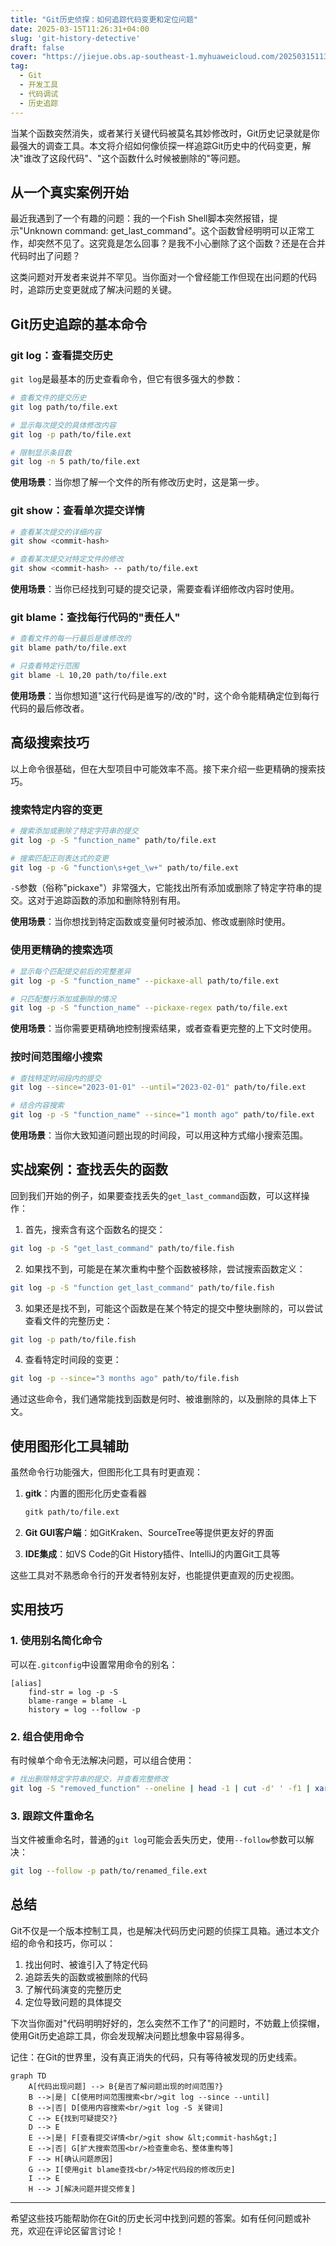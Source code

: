 ```yaml
---
title: "Git历史侦探：如何追踪代码变更和定位问题"
date: 2025-03-15T11:26:31+04:00
slug: 'git-history-detective'
draft: false
cover: "https://jiejue.obs.ap-southeast-1.myhuaweicloud.com/20250315113128822.webp"
tag:
  - Git
  - 开发工具
  - 代码调试
  - 历史追踪
---
```


当某个函数突然消失，或者某行关键代码被莫名其妙修改时，Git历史记录就是你最强大的调查工具。本文将介绍如何像侦探一样追踪Git历史中的代码变更，解决"谁改了这段代码"、"这个函数什么时候被删除的"等问题。

<!--more-->

## 从一个真实案例开始

最近我遇到了一个有趣的问题：我的一个Fish Shell脚本突然报错，提示"Unknown command: get_last_command"。这个函数曾经明明可以正常工作，却突然不见了。这究竟是怎么回事？是我不小心删除了这个函数？还是在合并代码时出了问题？

这类问题对开发者来说并不罕见。当你面对一个曾经能工作但现在出问题的代码时，追踪历史变更就成了解决问题的关键。

## Git历史追踪的基本命令

### git log：查看提交历史

`git log`是最基本的历史查看命令，但它有很多强大的参数：

```bash
# 查看文件的提交历史
git log path/to/file.ext

# 显示每次提交的具体修改内容
git log -p path/to/file.ext

# 限制显示条目数
git log -n 5 path/to/file.ext
```

**使用场景**：当你想了解一个文件的所有修改历史时，这是第一步。

### git show：查看单次提交详情

```bash
# 查看某次提交的详细内容
git show <commit-hash>

# 查看某次提交对特定文件的修改
git show <commit-hash> -- path/to/file.ext
```

**使用场景**：当你已经找到可疑的提交记录，需要查看详细修改内容时使用。

### git blame：查找每行代码的"责任人"

```bash
# 查看文件的每一行最后是谁修改的
git blame path/to/file.ext

# 只查看特定行范围
git blame -L 10,20 path/to/file.ext
```

**使用场景**：当你想知道"这行代码是谁写的/改的"时，这个命令能精确定位到每行代码的最后修改者。

## 高级搜索技巧

以上命令很基础，但在大型项目中可能效率不高。接下来介绍一些更精确的搜索技巧。

### 搜索特定内容的变更

```bash
# 搜索添加或删除了特定字符串的提交
git log -p -S "function_name" path/to/file.ext

# 搜索匹配正则表达式的变更
git log -p -G "function\s+get_\w+" path/to/file.ext
```

`-S`参数（俗称"pickaxe"）非常强大，它能找出所有添加或删除了特定字符串的提交。这对于追踪函数的添加和删除特别有用。

**使用场景**：当你想找到特定函数或变量何时被添加、修改或删除时使用。

### 使用更精确的搜索选项

```bash
# 显示每个匹配提交前后的完整差异
git log -p -S "function_name" --pickaxe-all path/to/file.ext

# 只匹配整行添加或删除的情况
git log -p -S "function_name" --pickaxe-regex path/to/file.ext
```

**使用场景**：当你需要更精确地控制搜索结果，或者查看更完整的上下文时使用。

### 按时间范围缩小搜索

```bash
# 查找特定时间段内的提交
git log --since="2023-01-01" --until="2023-02-01" path/to/file.ext

# 结合内容搜索
git log -p -S "function_name" --since="1 month ago" path/to/file.ext
```

**使用场景**：当你大致知道问题出现的时间段，可以用这种方式缩小搜索范围。

## 实战案例：查找丢失的函数

回到我们开始的例子，如果要查找丢失的`get_last_command`函数，可以这样操作：

1. 首先，搜索含有这个函数名的提交：

```bash
git log -p -S "get_last_command" path/to/file.fish
```

2. 如果找不到，可能是在某次重构中整个函数被移除，尝试搜索函数定义：

```bash
git log -p -S "function get_last_command" path/to/file.fish
```

3. 如果还是找不到，可能这个函数是在某个特定的提交中整块删除的，可以尝试查看文件的完整历史：

```bash
git log -p path/to/file.fish
```

4. 查看特定时间段的变更：

```bash
git log -p --since="3 months ago" path/to/file.fish
```

通过这些命令，我们通常能找到函数是何时、被谁删除的，以及删除的具体上下文。

## 使用图形化工具辅助

虽然命令行功能强大，但图形化工具有时更直观：

1. **gitk**：内置的图形化历史查看器
   ```bash
   gitk path/to/file.ext
   ```

2. **Git GUI客户端**：如GitKraken、SourceTree等提供更友好的界面

3. **IDE集成**：如VS Code的Git History插件、IntelliJ的内置Git工具等

这些工具对不熟悉命令行的开发者特别友好，也能提供更直观的历史视图。

## 实用技巧

### 1. 使用别名简化命令

可以在`.gitconfig`中设置常用命令的别名：

```
[alias]
    find-str = log -p -S
    blame-range = blame -L
    history = log --follow -p
```

### 2. 组合使用命令

有时候单个命令无法解决问题，可以组合使用：

```bash
# 找出删除特定字符串的提交，并查看完整修改
git log -S "removed_function" --oneline | head -1 | cut -d' ' -f1 | xargs git show
```

### 3. 跟踪文件重命名

当文件被重命名时，普通的`git log`可能会丢失历史，使用`--follow`参数可以解决：

```bash
git log --follow -p path/to/renamed_file.ext
```

## 总结

Git不仅是一个版本控制工具，也是解决代码历史问题的侦探工具箱。通过本文介绍的命令和技巧，你可以：

1. 找出何时、被谁引入了特定代码
2. 追踪丢失的函数或被删除的代码
3. 了解代码演变的完整历史
4. 定位导致问题的具体提交

下次当你面对"代码明明好好的，怎么突然不工作了"的问题时，不妨戴上侦探帽，使用Git历史追踪工具，你会发现解决问题比想象中容易得多。

记住：在Git的世界里，没有真正消失的代码，只有等待被发现的历史线索。

```mermaid
graph TD
    A[代码出现问题] --> B{是否了解问题出现的时间范围?}
    B -->|是| C[使用时间范围搜索<br/>git log --since --until]
    B -->|否| D[使用内容搜索<br/>git log -S 关键词]
    C --> E{找到可疑提交?}
    D --> E
    E -->|是| F[查看提交详情<br/>git show &lt;commit-hash&gt;]
    E -->|否| G[扩大搜索范围<br/>检查重命名、整体重构等]
    F --> H[确认问题原因]
    G --> I[使用git blame查找<br/>特定代码段的修改历史]
    I --> E
    H --> J[解决问题并提交修复]
```

---

希望这些技巧能帮助你在Git的历史长河中找到问题的答案。如有任何问题或补充，欢迎在评论区留言讨论！
